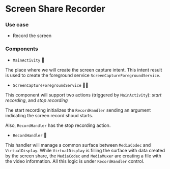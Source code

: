 # Screen Share Recorder

### Use case

- Record the screen

### Components

- `MainActivity` 🎨

The place where we will create the screen capture intent. This intent result is used to create the foreground service `ScreenCaptureForegroundService`.

- `ScreenCaptureForegroundService` 🧑‍🚀

This component will support two actions (triggered by `MainActivity`): *start recording*, and *stop recording*

The start recording initializes the `RecordHandler` sending an argument indicating the screen record shoud starts.

Also, `RecordHandler` has the stop recording action.

- `RecordHandler` 🎥

This handler will manage a common surface between `MediaCodec` and `VirtualDisplay`. While `VirtualDisplay` is filling the surface with data created by the screen share, the `MediaCodec` and `MediaMuxer` are creating a file with the video information. All this logic is under `RecordHandler` control.
